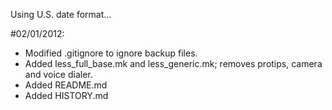 Using U.S. date format...

#02/01/2012:
* Modified .gitignore to ignore backup files.
* Added less_full_base.mk and less_generic.mk; removes protips, camera and voice dialer.
* Added README.md
* Added HISTORY.md
